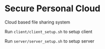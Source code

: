 # Secure Personal Cloud
Cloud based file sharing system 

Run ``client/client_setup.sh`` to setup client

Run ``server/server_setup.sh`` to setup server
